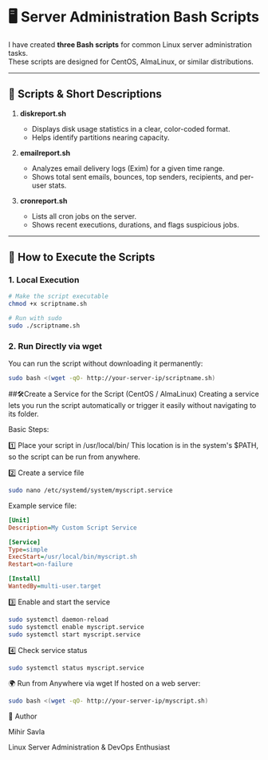 # 🖥️ Server Administration Bash Scripts

I have created **three Bash scripts** for common Linux server administration tasks.  
These scripts are designed for CentOS, AlmaLinux, or similar distributions.  

---

## 📜 Scripts & Short Descriptions

1. **diskreport.sh**  
   - Displays disk usage statistics in a clear, color-coded format.  
   - Helps identify partitions nearing capacity.

2. **emailreport.sh**  
   - Analyzes email delivery logs (Exim) for a given time range.  
   - Shows total sent emails, bounces, top senders, recipients, and per-user stats.

3. **cronreport.sh**  
   - Lists all cron jobs on the server.  
   - Shows recent executions, durations, and flags suspicious jobs.

---

## 🚀 How to Execute the Scripts

### 1. **Local Execution**
```bash
# Make the script executable
chmod +x scriptname.sh

# Run with sudo
sudo ./scriptname.sh
```
### 2. **Run Directly via wget**
You can run the script without downloading it permanently:
```bash
sudo bash <(wget -qO- http://your-server-ip/scriptname.sh)
```
##🛠️Create a Service for the Script (CentOS / AlmaLinux)
Creating a service lets you run the script automatically or trigger it easily without navigating to its folder.

Basic Steps:

1️⃣ Place your script in /usr/local/bin/
This location is in the system's $PATH, so the script can be run from anywhere.

2️⃣ Create a service file
```bash
sudo nano /etc/systemd/system/myscript.service
```
Example service file:
```ini
[Unit]
Description=My Custom Script Service

[Service]
Type=simple
ExecStart=/usr/local/bin/myscript.sh
Restart=on-failure

[Install]
WantedBy=multi-user.target
```
3️⃣ Enable and start the service
```bash
sudo systemctl daemon-reload
sudo systemctl enable myscript.service
sudo systemctl start myscript.service
```
4️⃣ Check service status
```bash
sudo systemctl status myscript.service
```
🌍 Run from Anywhere via wget
If hosted on a web server:
```bash
sudo bash <(wget -qO- http://your-server-ip/myscript.sh)
```
👤 Author

Mihir Savla

Linux Server Administration & DevOps Enthusiast
